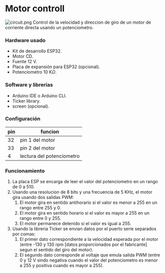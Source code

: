 # Motor controll
![circuit.png](https://i.postimg.cc/NFmQ7Cxh/circuit.png)
Control de la velocidad y direccion de giro de un motor de corriente directa usando un potenciometro.

### Hardware usado
- Kit de desarrollo ESP32.
- Motor CD.
- Fuente 12 V.
- Placa de expansión para ESP32 (opcional).
- Potenciometro 10 K$\Omega$.

### Software y librerias
- Arduino IDE o Arduino CLI.
- Ticker library.
- screen (opcional).

### Configuración
|pin|funcion|
|---|---|
| 32|pin 1 del motor|
| 33|pin 2 del motor|
|  4|lectura del potenciometro|

### Funcionamiento 
1. La placa ESP se encarga de leer el valor del potenciometro en un rango de 0 a 510.
2. Usando una resolucion de 8 bits y una frecuencia de 5 KHz, el motor gira usando dos salidas PWM:
    1. El motor gira en sentido antihorario si el valor es menor a 255 en un rango entre 255 y 0.
    2. El motor gira en sentido horario si el valor es mayor a 255 en un rango entre 0 y 255.
    3. El motor permanece detenido si el valor es igual a 255.
3. Usando la libreria Ticker se envian datos por el puerto serie separados por comas:
    1. El primer dato correspondiente a la velocidad esperada por el motor (entre -130 y 130 rpm [datos proporcionados por el fabricante] segun el sentido del giro del motor).
    2. El segundo dato corresponde al voltaje que emula salida PWM (entre 0 y 12 V sindo negativa cuando el valor del potenciometro es menor a 255 y positiva cuando es mayor a 255).

